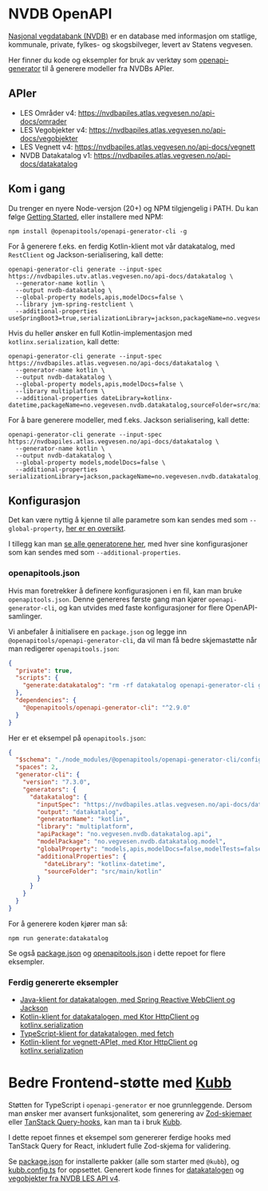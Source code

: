 # NVDB OpenAPI

[Nasjonal vegdatabank (NVDB)](https://nvdb.atlas.vegvesen.no/) er en database med informasjon om statlige, kommunale, private, fylkes- og skogsbilveger, levert av Statens vegvesen.

Her finner du kode og eksempler for bruk av verktøy som [openapi-generator](https://openapi-generator.tech/) til å generere modeller fra NVDBs APIer.

## APIer

- LES Områder v4: https://nvdbapiles.atlas.vegvesen.no/api-docs/omrader
- LES Vegobjekter v4: https://nvdbapiles.atlas.vegvesen.no/api-docs/vegobjekter
- LES Vegnett v4: https://nvdbapiles.atlas.vegvesen.no/api-docs/vegnett
- NVDB Datakatalog v1: https://nvdbapiles.atlas.vegvesen.no/api-docs/datakatalog

## Kom i gang

Du trenger en nyere Node-versjon (20+) og NPM tilgjengelig i PATH. Du kan følge [Getting Started](https://openapi-generator.tech/docs/installation), eller installere med NPM:

```
npm install @openapitools/openapi-generator-cli -g
```

For å generere f.eks. en ferdig Kotlin-klient mot vår datakatalog, med `RestClient` og Jackson-serialisering, kall dette:

```
openapi-generator-cli generate --input-spec https://nvdbapiles.utv.atlas.vegvesen.no/api-docs/datakatalog \
  --generator-name kotlin \
  --output nvdb-datakatalog \
  --global-property models,apis,modelDocs=false \
  --library jvm-spring-restclient \
  --additional-properties useSpringBoot3=true,serializationLibrary=jackson,packageName=no.vegvesen.nvdb.datakatalog,sourceFolder=src/main/kotlin
```

Hvis du heller ønsker en full Kotlin-implementasjon med `kotlinx.serialization`, kall dette:

```
openapi-generator-cli generate --input-spec https://nvdbapiles.atlas.vegvesen.no/api-docs/datakatalog \
  --generator-name kotlin \
  --output nvdb-datakatalog \
  --global-property models,apis,modelDocs=false \
  --library multiplatform \
  --additional-properties dateLibrary=kotlinx-datetime,packageName=no.vegevesen.nvdb.datakatalog,sourceFolder=src/main/kotlin
```

For å bare generere modeller, med f.eks. Jackson serialisering, kall dette:

```
openapi-generator-cli generate --input-spec https://nvdbapiles.atlas.vegvesen.no/api-docs/datakatalog \
  --generator-name kotlin \
  --output nvdb-datakatalog \
  --global-property models,modelDocs=false \
  --additional-properties serializationLibrary=jackson,packageName=no.vegevesen.nvdb.datakatalog,sourceFolder=src/main/kotlin
```

## Konfigurasjon

Det kan være nyttig å kjenne til alle parametre som kan sendes med som `--global-property`, [her er en oversikt](https://openapi-generator.tech/docs/globals).

I tillegg kan man [se alle generatorene her](https://openapi-generator.tech/docs/generators), med hver sine konfigurasjoner som kan sendes med som `--additional-properties`.

### openapitools.json

Hvis man foretrekker å definere konfigurasjonen i en fil, kan man bruke `openapitools.json`. Denne genereres første gang man kjører `openapi-generator-cli`, og kan utvides med faste konfigurasjoner for flere OpenAPI-samlinger.

Vi anbefaler å initialisere en `package.json` og legge inn `@openapitools/openapi-generator-cli`, da vil man få bedre skjemastøtte når man redigerer `openapitools.json`:

```json
{
  "private": true,
  "scripts": {
    "generate:datakatalog": "rm -rf datakatalog openapi-generator-cli generate --generator-key datakatalog"
  },
  "dependencies": {
    "@openapitools/openapi-generator-cli": "^2.9.0"
  }
}
```

Her er et eksempel på `openapitools.json`:

```json
{
  "$schema": "./node_modules/@openapitools/openapi-generator-cli/config.schema.json",
  "spaces": 2,
  "generator-cli": {
    "version": "7.3.0",
    "generators": {
      "datakatalog": {
        "inputSpec": "https://nvdbapiles.atlas.vegvesen.no/api-docs/datakatalog",
        "output": "datakatalog",
        "generatorName": "kotlin",
        "library": "multiplatform",
        "apiPackage": "no.vegvesen.nvdb.datakatalog.api",
        "modelPackage": "no.vegvesen.nvdb.datakatalog.model",
        "globalProperty": "models,apis,modelDocs=false,modelTests=false,apiTests=false",
        "additionalProperties": {
          "dateLibrary": "kotlinx-datetime",
          "sourceFolder": "src/main/kotlin"
        }
      }
    }
  }
}
```

For å generere koden kjører man så:

```
npm run generate:datakatalog
```

Se også [package.json](package.json) og [openapitools.json](openapitools.json) i dette repoet for flere eksempler.

### Ferdig genererte eksempler

- [Java-klient for datakatalogen, med Spring Reactive WebClient og Jackson](./java/datakatalog/)
- [Kotlin-klient for datakatalogen, med Ktor HttpClient og kotlinx.serialization](./kotlin/datakatalog/)
- [TypeScript-klient for datakatalogen, med fetch](./typescript/datakatalog/)
- [Kotlin-klient for vegnett-APIet, med Ktor HttpClient og kotlinx.serialization](./kotlin/vegnett/)

# Bedre Frontend-støtte med [Kubb](https://www.kubb.dev/)

Støtten for TypeScript i `openapi-generator` er noe grunnleggende. Dersom man ønsker mer avansert funksjonalitet, som generering av [Zod-skjemaer](https://zod.dev) eller [TanStack Query-hooks](https://tanstack.com/query/latest), kan man ta i bruk [Kubb](https://www.kubb.dev/).

I dette repoet finnes et eksempel som genererer ferdige hooks med TanStack Query for React, inkludert fulle Zod-skjema for validering.

Se [package.json](package.json) for installerte pakker (alle som starter med `@kubb`), og [kubb.config.ts](kubb.config.ts) for oppsettet. Generert kode finnes for [datakatalogen](./typescript/datakatalog-kubb/) og [vegobjekter fra NVDB LES API v4](./typescript/vegobjekter/).
